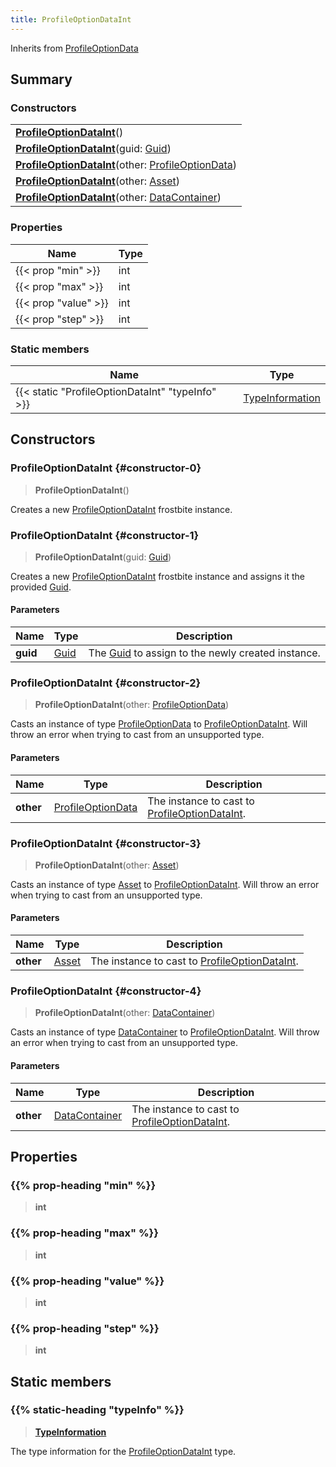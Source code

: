```yaml
---
title: ProfileOptionDataInt
---
```


Inherits from [ProfileOptionData](/vext/ref/fb/profileoptiondata)

## Summary

### Constructors

|  |
| --- |
| **[ProfileOptionDataInt](#constructor-0)**() |
| **[ProfileOptionDataInt](#constructor-1)**(guid: [Guid](/vext/ref/shared/type/guid)) |
| **[ProfileOptionDataInt](#constructor-2)**(other: [ProfileOptionData](/vext/ref/fb/profileoptiondata)) |
| **[ProfileOptionDataInt](#constructor-3)**(other: [Asset](/vext/ref/fb/asset)) |
| **[ProfileOptionDataInt](#constructor-4)**(other: [DataContainer](/vext/ref/shared/type/datacontainer)) |

### Properties

| Name | Type |
| ---- | ---- |
| {{< prop "min" >}} | int |
| {{< prop "max" >}} | int |
| {{< prop "value" >}} | int |
| {{< prop "step" >}} | int |

### Static members

| Name | Type |
| ---- | ---- |
| {{< static "ProfileOptionDataInt" "typeInfo" >}} | [TypeInformation](/vext/ref/shared/type/typeinformation) |

## Constructors

### ProfileOptionDataInt {#constructor-0}

> **ProfileOptionDataInt**()

Creates a new [ProfileOptionDataInt](/vext/ref/fb/profileoptiondataint) frostbite instance.

### ProfileOptionDataInt {#constructor-1}

> **ProfileOptionDataInt**(guid: [Guid](/vext/ref/shared/type/guid))

Creates a new [ProfileOptionDataInt](/vext/ref/fb/profileoptiondataint) frostbite instance and assigns it the provided [Guid](/vext/ref/shared/type/guid).

#### Parameters

| Name | Type | Description |
| ---- | ---- | ----------- |
| **guid** | [Guid](/vext/ref/shared/type/guid) | The [Guid](/vext/ref/shared/type/guid) to assign to the newly created instance. |

### ProfileOptionDataInt {#constructor-2}

> **ProfileOptionDataInt**(other: [ProfileOptionData](/vext/ref/fb/profileoptiondata))

Casts an instance of type [ProfileOptionData](/vext/ref/fb/profileoptiondata) to [ProfileOptionDataInt](/vext/ref/fb/profileoptiondataint). Will throw an error when trying to cast from an unsupported type.

#### Parameters

| Name | Type | Description |
| ---- | ---- | ----------- |
| **other** | [ProfileOptionData](/vext/ref/fb/profileoptiondata) | The instance to cast to [ProfileOptionDataInt](/vext/ref/fb/profileoptiondataint). |

### ProfileOptionDataInt {#constructor-3}

> **ProfileOptionDataInt**(other: [Asset](/vext/ref/fb/asset))

Casts an instance of type [Asset](/vext/ref/fb/asset) to [ProfileOptionDataInt](/vext/ref/fb/profileoptiondataint). Will throw an error when trying to cast from an unsupported type.

#### Parameters

| Name | Type | Description |
| ---- | ---- | ----------- |
| **other** | [Asset](/vext/ref/fb/asset) | The instance to cast to [ProfileOptionDataInt](/vext/ref/fb/profileoptiondataint). |

### ProfileOptionDataInt {#constructor-4}

> **ProfileOptionDataInt**(other: [DataContainer](/vext/ref/shared/type/datacontainer))

Casts an instance of type [DataContainer](/vext/ref/shared/type/datacontainer) to [ProfileOptionDataInt](/vext/ref/fb/profileoptiondataint). Will throw an error when trying to cast from an unsupported type.

#### Parameters

| Name | Type | Description |
| ---- | ---- | ----------- |
| **other** | [DataContainer](/vext/ref/shared/type/datacontainer) | The instance to cast to [ProfileOptionDataInt](/vext/ref/fb/profileoptiondataint). |

## Properties

### {{% prop-heading "min" %}}

> **int**

### {{% prop-heading "max" %}}

> **int**

### {{% prop-heading "value" %}}

> **int**

### {{% prop-heading "step" %}}

> **int**

## Static members

### {{% static-heading "typeInfo" %}}

> **[TypeInformation](/vext/ref/shared/type/typeinformation)**

The type information for the [ProfileOptionDataInt](/vext/ref/fb/profileoptiondataint) type.

